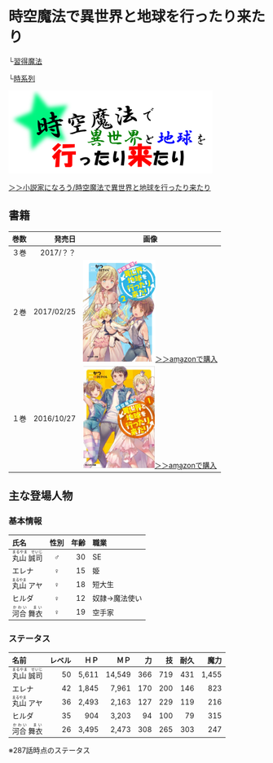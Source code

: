 # 時空魔法で異世界と地球を行ったり来たり

└[習得魔法](MasterMagic.md)

└[時系列](TimeSeries.md)

![ロゴ](img/logo.png)

[＞＞小説家になろう/時空魔法で異世界と地球を行ったり来たり](http://ncode.syosetu.com/n6451cr/)

## 書籍

|巻数|発売日|画像|
|---:|---:|:---:|
|３巻|2017/？？||
|２巻|2017/02/25|[<img src="img/FrontPage2.png" height="200px">＞＞am͜a͉zonで購入](http://www.amazon.co.jp/exec/obidos/ASIN/457575126X/syou2014-22)|
|１巻|2016/10/27|[<img src="img/FrontPage1.jpg" height="200px">＞＞am͜a͉zonで購入](http://www.amazon.co.jp/exec/obidos/ASIN/4575751006/syou2014-22)|

## 主な登場人物

### 基本情報

|氏名|性別|年齢|職業|
|:---|:---:|---:|:---|
|<ruby>丸山 誠司<rp>（</rp><rt>まるやま　せいじ</rt><rp>）</rp></ruby>|♂|30|SE|
|エレナ|♀|15|姫|
|<ruby>丸山<rp>（</rp><rt>まるやま</rt><rp>）</rp></ruby> アヤ|♀|18|短大生|
|ヒルダ|♀|12|奴隷→魔法使い|
|<ruby>河合 舞衣<rp>（</rp><rt>かわい　まい</rt><rp>）</rp></ruby>|♀|19|空手家|

### ステータス

|名前|レベル|ＨＰ|ＭＰ|力|技|耐久|魔力|
|:---|---:|---:|---:|---:|---:|---:|---:|
|<ruby>丸山 誠司<rp>（</rp><rt>まるやま　せいじ</rt><rp>）</rp></ruby>|50|5,611|14,549|366|719|431|1,455|
|エレナ|42|1,845|7,961|170|200|146|823|
|<ruby>丸山<rp>（</rp><rt>まるやま</rt><rp>）</rp></ruby> アヤ|36|2,493|2,163|127|229|119|216|
|ヒルダ|35|904|3,203|94|100|79|315|
|<ruby>河合 舞衣<rp>（</rp><rt>かわい　まい</rt><rp>）</rp></ruby>|26|3,495|2,473|308|265|303|247|

※287話時点のステータス　
